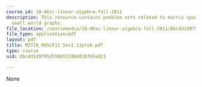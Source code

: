 ```yaml
---
course_id: 18-06sc-linear-algebra-fall-2011
description: This resource contains problem sets related to matrix spaces; rank 1;
  small world graphs.
file_location: /coursemedia/18-06sc-linear-algebra-fall-2011/8bcdd1d9795d55865119bb010765a021_MIT18_06SCF11_Ses1.11prob.pdf
file_type: application/pdf
layout: pdf
title: MIT18_06SCF11_Ses1.11prob.pdf
type: course
uid: 8bcdd1d9795d55865119bb010765a021

---
```

None